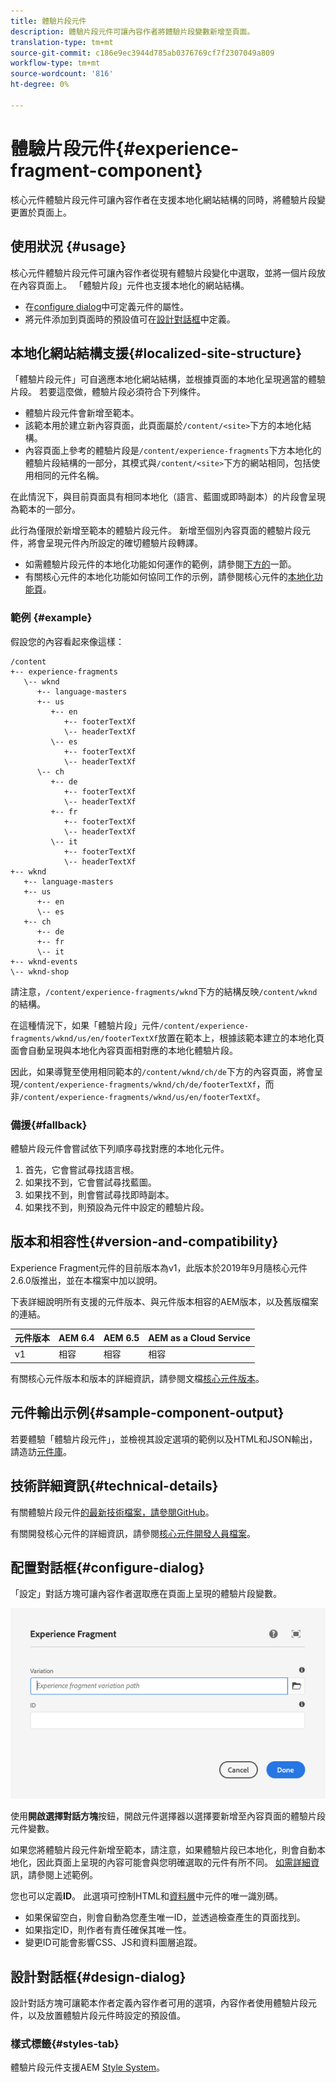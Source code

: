 ```yaml
---
title: 體驗片段元件
description: 體驗片段元件可讓內容作者將體驗片段變數新增至頁面。
translation-type: tm+mt
source-git-commit: c186e9ec3944d785ab0376769cf7f2307049a809
workflow-type: tm+mt
source-wordcount: '816'
ht-degree: 0%

---
```



# 體驗片段元件{#experience-fragment-component}

核心元件體驗片段元件可讓內容作者在支援本地化網站結構的同時，將體驗片段變更置於頁面上。

## 使用狀況 {#usage}

核心元件體驗片段元件可讓內容作者從現有體驗片段變化中選取，並將一個片段放在內容頁面上。 「體驗片段」元件也支援本地化的網站結構。

* 在[configure dialog](#configure-dialog)中可定義元件的屬性。
* 將元件添加到頁面時的預設值可在[設計對話框](#design-dialog)中定義。

## 本地化網站結構支援{#localized-site-structure}

「體驗片段元件」可自適應本地化網站結構，並根據頁面的本地化呈現適當的體驗片段。 若要這麼做，體驗片段必須符合下列條件。

* 體驗片段元件會新增至範本。
* 該範本用於建立新內容頁面，此頁面屬於`/content/<site>`下方的本地化結構。
* 內容頁面上參考的體驗片段是`/content/experience-fragments`下方本地化的體驗片段結構的一部分，其模式與`/content/<site>`下方的網站相同，包括使用相同的元件名稱。

在此情況下，與目前頁面具有相同本地化（語言、藍圖或即時副本）的片段會呈現為範本的一部分。

此行為僅限於新增至範本的體驗片段元件。 新增至個別內容頁面的體驗片段元件，將會呈現元件內所設定的確切體驗片段轉譯。

* 如需體驗片段元件的本地化功能如何運作的範例，請參閱[下方的](#example)一節。
* 有關核心元件的本地化功能如何協同工作的示例，請參閱核心元件的[本地化功能頁](/help/get-started/localization.md)。

### 範例 {#example}

假設您的內容看起來像這樣：

```
/content
+-- experience-fragments
   \-- wknd
      +-- language-masters
      +-- us
         +-- en
            +-- footerTextXf
            \-- headerTextXf
         \-- es
            +-- footerTextXf
            \-- headerTextXf
      \-- ch
         +-- de
            +-- footerTextXf
            \-- headerTextXf
         +-- fr
            +-- footerTextXf
            \-- headerTextXf
         \-- it
            +-- footerTextXf
            \-- headerTextXf
+-- wknd
   +-- language-masters
   +-- us
      +-- en
      \-- es
   +-- ch
      +-- de
      +-- fr
      \-- it
+-- wknd-events
\-- wknd-shop
```

請注意，`/content/experience-fragments/wknd`下方的結構反映`/content/wknd`的結構。

在這種情況下，如果「體驗片段」元件`/content/experience-fragments/wknd/us/en/footerTextXf`放置在範本上，根據該範本建立的本地化頁面會自動呈現與本地化內容頁面相對應的本地化體驗片段。

因此，如果導覽至使用相同範本的`/content/wknd/ch/de`下方的內容頁面，將會呈現`/content/experience-fragments/wknd/ch/de/footerTextXf`，而非`/content/experience-fragments/wknd/us/en/footerTextXf`。

### 備援{#fallback}

體驗片段元件會嘗試依下列順序尋找對應的本地化元件。

1. 首先，它會嘗試尋找語言根。
1. 如果找不到，它會嘗試尋找藍圖。
1. 如果找不到，則會嘗試尋找即時副本。
1. 如果找不到，則預設為元件中設定的體驗片段。

## 版本和相容性{#version-and-compatibility}

Experience Fragment元件的目前版本為v1，此版本於2019年9月隨核心元件2.6.0版推出，並在本檔案中加以說明。

下表詳細說明所有支援的元件版本、與元件版本相容的AEM版本，以及舊版檔案的連結。

| 元件版本 | AEM 6.4 | AEM 6.5 | AEM as a Cloud Service  |
|--- |--- |---|---|
| v1 | 相容 | 相容 | 相容 |

有關核心元件版本和版本的詳細資訊，請參閱文檔[核心元件版本](/help/versions.md)。

## 元件輸出示例{#sample-component-output}

若要體驗「體驗片段元件」，並檢視其設定選項的範例以及HTML和JSON輸出，請造訪[元件庫](https://adobe.com/go/aem_cmp_library_xf)。

## 技術詳細資訊{#technical-details}

有關體驗片段元件[的最新技術檔案，請參閱GitHub](https://adobe.com/go/aem_cmp_tech_xf_v1)。

有關開發核心元件的詳細資訊，請參閱[核心元件開發人員檔案](/help/developing/overview.md)。

## 配置對話框{#configure-dialog}

「設定」對話方塊可讓內容作者選取應在頁面上呈現的體驗片段變數。

![體驗片段元件的編輯對話方塊](/help/assets/experience-fragment-edit.png)

使用&#x200B;**開啟選擇對話方塊**&#x200B;按鈕，開啟元件選擇器以選擇要新增至內容頁面的體驗片段元件變數。

如果您將體驗片段元件新增至範本，請注意，如果體驗片段已本地化，則會自動本地化，因此頁面上呈現的內容可能會與您明確選取的元件有所不同。 [如需詳細資](#example) 訊，請參閱上述範例。

您也可以定義&#x200B;**ID**。 此選項可控制HTML和[資料層](/help/developing/data-layer/overview.md)中元件的唯一識別碼。

* 如果保留空白，則會自動為您產生唯一ID，並透過檢查產生的頁面找到。
* 如果指定ID，則作者有責任確保其唯一性。
* 變更ID可能會影響CSS、JS和資料圖層追蹤。

## 設計對話框{#design-dialog}

設計對話方塊可讓範本作者定義內容作者可用的選項，內容作者使用體驗片段元件，以及放置體驗片段元件時設定的預設值。

### 樣式標籤{#styles-tab}

體驗片段元件支援AEM [Style System](/help/get-started/authoring.md#component-styling)。
